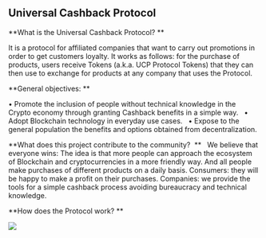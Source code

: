 ## Universal Cashback Protocol

**What is the Universal Cashback Protocol?
**

It is a protocol for affiliated companies that want to carry out promotions in order to get customers loyalty. It works as follows: for the purchase of products, users receive Tokens (a.k.a. UCP Protocol Tokens) that they can then use to exchange for products at any company that uses the Protocol.


**General objectives:
**

•	Promote the inclusion of people without technical knowledge in the Crypto economy through granting Cashback benefits in a simple way.
 
•	Adopt Blockchain technology in everyday use cases.
 
•	Expose to the general population the benefits and options obtained from decentralization.


**What does this project contribute to the community?
 **
 
We believe that everyone wins: The idea is that more people can approach the ecosystem of Blockchain and cryptocurrencies in a more friendly way. And all people make purchases of different products on a daily basis.
Consumers: they will be happy to make a profit on their purchases.
Companies: we provide the tools for a simple cashback process avoiding bureaucracy and technical knowledge.


**How does the Protocol work?
**

![](https://i.imgur.com/sYDpdlV.png)
